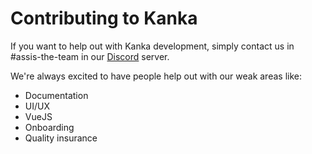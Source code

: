 # Contributing to Kanka

If you want to help out with Kanka development, simply contact us in #assis-the-team in our [Discord](http://kanka.io/go/discord) server.

We're always excited to have people help out with our weak areas like:

* Documentation
* UI/UX
* VueJS
* Onboarding
* Quality insurance
